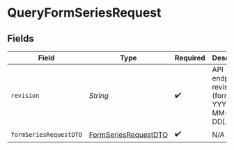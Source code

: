 # QueryFormSeriesRequest


## Fields

| Field                                                                   | Type                                                                    | Required                                                                | Description                                                             |
| ----------------------------------------------------------------------- | ----------------------------------------------------------------------- | ----------------------------------------------------------------------- | ----------------------------------------------------------------------- |
| `revision`                                                              | *String*                                                                | :heavy_check_mark:                                                      | API endpoint revision (format: YYYY-MM-DD[.suffix])                     |
| `formSeriesRequestDTO`                                                  | [FormSeriesRequestDTO](../../models/components/FormSeriesRequestDTO.md) | :heavy_check_mark:                                                      | N/A                                                                     |